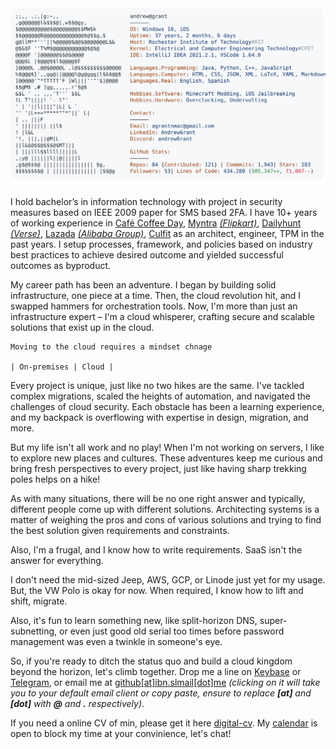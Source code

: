<a href="https://github.com/ibnunowshad/ibnunowshad">
  <picture>
    <source media="(prefers-color-scheme: dark)" srcset="https://raw.githubusercontent.com/ibnunowshad/ibnunowshad/main/dark_mode.svg">
    <img alt="Ibrahim Nowshad's GitHub Profile README" src="https://raw.githubusercontent.com/ibnunowshad/ibnunowshad/main/light_mode.svg">
  </picture>
</a>

I hold bachelor’s in information technology with project in security measures based on IEEE 2009 paper for SMS based 2FA. I have 10+ years of working experience in [Café Coffee Day](https://www.cafecoffeeday.com/), [Myntra](https://www.myntra.com/) _[(Flipkart)](https://www.flipkart.com/)_, [Dailyhunt](https://dailyhunt.in) _[(Verse)](https://verse.in/)_, [Lazada](https://lazada.com/) _[(Alibaba Group)](https://www.alibaba.com/)_, [Culfit](https://www.cult.fit/) as an architect, engineer, TPM in the past years. I setup processes, framework, and policies based on industry best practices to achieve desired outcome and yielded successful outcomes as byproduct.

My career path has been an adventure. I began by building solid infrastructure, one piece at a time. Then, the cloud revolution hit, and I swapped hammers for orchestration tools. Now, I'm more than just an infrastructure expert – I'm a cloud whisperer, crafting secure and scalable solutions that exist up in the cloud.

```
Moving to the cloud requires a mindset chnage

| On-premises | Cloud |

```

Every project is unique, just like no two hikes are the same. I've tackled complex migrations, scaled the heights of automation, and navigated the challenges of cloud security. Each obstacle has been a learning experience, and my backpack is overflowing with expertise in design, migration, and more.

But my life isn't all work and no play! When I'm not working on servers, I like to explore new places and cultures. These adventures keep me curious and bring fresh perspectives to every project, just like having sharp trekking poles helps on a hike!

As with many situations, there will be no one right answer and typically, different people come up with different solutions. Architecting systems is a matter of weighing the pros and cons of various solutions and trying to find the best solution given requirements and constraints. 

Also, I'm a frugal, and I know how to write requirements. SaaS isn't the answer for everything.

I don't need the mid-sized Jeep, AWS, GCP, or Linode just yet for my usage. But, the VW Polo is okay for now. When required, I know how to lift and shift, migrate.

Also, it's fun to learn something new, like split-horizon DNS, super-subnetting, or even just good old serial too times before password management was even a twinkle in someone's eye.

So, if you're ready to ditch the status quo and build a cloud kingdom beyond the horizon, let's climb together. Drop me a line on [Keybase](https://keybase.com/ibnunowshad) or [Telegram](https://ibnunowshad.t.me), or email me at [github[at]ibn.slmail[dot]me](mailto:github@ibn.slmail.me) _(clicking on it will take you to your default email client or copy paste, ensure to replace **[at]** and **[dot]** with **@** and **.** respectively)_.

If you need a online CV of min, please get it here [digital-cv](https://cv.ibnunowshad.com). My [calendar](https://cal.com/ibnunowshad) is open to block my time at your convinience, let's chat!
